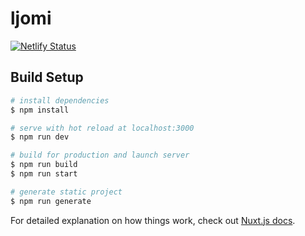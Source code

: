 # ljomi

[![Netlify Status](https://api.netlify.com/api/v1/badges/0a714d57-311a-41e7-8965-5360887e7224/deploy-status)](https://app.netlify.com/sites/goofy-khorana-3e28fa/deploys)

## Build Setup

```bash
# install dependencies
$ npm install

# serve with hot reload at localhost:3000
$ npm run dev

# build for production and launch server
$ npm run build
$ npm run start

# generate static project
$ npm run generate
```

For detailed explanation on how things work, check out [Nuxt.js docs](https://nuxtjs.org).
